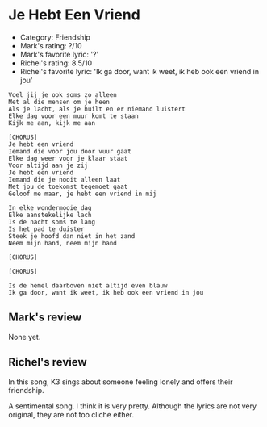 # Je Hebt Een Vriend

 * Category: Friendship
 * Mark's rating: ?/10
 * Mark's  favorite lyric: '?'
 * Richel's rating: 8.5/10
 * Richel's favorite lyric: 'Ik ga door, want ik weet, ik heb ook een vriend in jou'

```
Voel jij je ook soms zo alleen
Met al die mensen om je heen
Als je lacht, als je huilt en er niemand luistert
Elke dag voor een muur komt te staan
Kijk me aan, kijk me aan

[CHORUS]
Je hebt een vriend
Iemand die voor jou door vuur gaat
Elke dag weer voor je klaar staat
Voor altijd aan je zij
Je hebt een vriend
Iemand die je nooit alleen laat
Met jou de toekomst tegemoet gaat
Geloof me maar, je hebt een vriend in mij

In elke wondermooie dag
Elke aanstekelijke lach
Is de nacht soms te lang
Is het pad te duister
Steek je hoofd dan niet in het zand
Neem mijn hand, neem mijn hand

[CHORUS]

[CHORUS]

Is de hemel daarboven niet altijd even blauw
Ik ga door, want ik weet, ik heb ook een vriend in jou
```

## Mark's review

None yet.

## Richel's review

In this song, K3 sings about someone feeling lonely and offers their friendship.

A sentimental song. I think it is very pretty. 
Although the lyrics are not very original, they
are not too cliche either.
